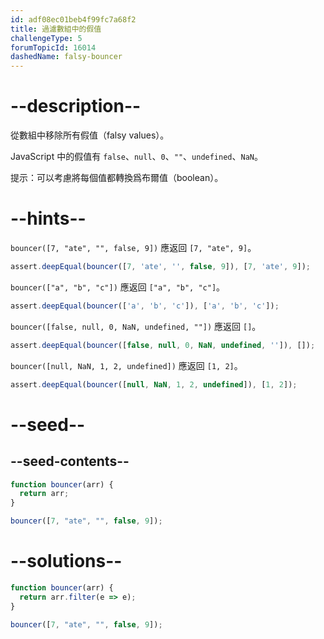 ```yaml
---
id: adf08ec01beb4f99fc7a68f2
title: 過濾數組中的假值
challengeType: 5
forumTopicId: 16014
dashedName: falsy-bouncer
---
```


# --description--

從數組中移除所有假值（falsy values）。

JavaScript 中的假值有 `false`、`null`、`0`、`""`、`undefined`、`NaN`。

提示：可以考慮將每個值都轉換爲布爾值（boolean）。

# --hints--

`bouncer([7, "ate", "", false, 9])` 應返回 `[7, "ate", 9]`。

```js
assert.deepEqual(bouncer([7, 'ate', '', false, 9]), [7, 'ate', 9]);
```

`bouncer(["a", "b", "c"])` 應返回 `["a", "b", "c"]`。

```js
assert.deepEqual(bouncer(['a', 'b', 'c']), ['a', 'b', 'c']);
```

`bouncer([false, null, 0, NaN, undefined, ""])` 應返回 `[]`。

```js
assert.deepEqual(bouncer([false, null, 0, NaN, undefined, '']), []);
```

`bouncer([null, NaN, 1, 2, undefined])` 應返回 `[1, 2]`。

```js
assert.deepEqual(bouncer([null, NaN, 1, 2, undefined]), [1, 2]);
```

# --seed--

## --seed-contents--

```js
function bouncer(arr) {
  return arr;
}

bouncer([7, "ate", "", false, 9]);
```

# --solutions--

```js
function bouncer(arr) {
  return arr.filter(e => e);
}

bouncer([7, "ate", "", false, 9]);
```
